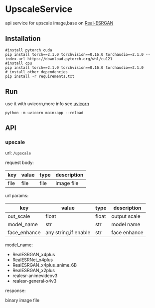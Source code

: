 # UpscaleService
api service for upscale image,base on [Real-ESRGAN](https://github.com/xinntao/Real-ESRGAN)

## Installation

```shell
#install pytorch cuda
pip install torch==2.1.0 torchvision==0.16.0 torchaudio==2.1.0 --index-url https://download.pytorch.org/whl/cu121
#install cpu
pip install torch==2.1.0 torchvision==0.16.0 torchaudio==2.1.0
# install other dependencies
pip install -r requirements.txt
```

## Run

use it with uvicorn,more info see [uvicorn](https://www.uvicorn.org/)

```shell
python -m uvicorn main:app --reload 
```

## API

### upscale

url: `/upscale`

request body:

| key  | value | type | description |
|------|-------|------|-------------|
| file | file  | file | image file  |

url params:

| key          | value                | type  | description  |
|--------------|----------------------|-------|--------------|
| out_scale    | float                | float | output scale |
| model_name   | str                  | str   | model name   |
| face_enhance | any string,if enable | str   | face enhance |

model_name:
- RealESRGAN_x4plus
- RealESRNet_x4plus
- RealESRGAN_x4plus_anime_6B
- RealESRGAN_x2plus
- realesr-animevideov3
- realesr-general-x4v3

response:

binary image file

